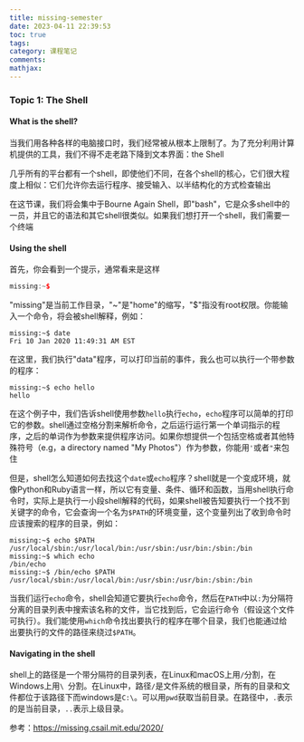 ```yaml
---
title: missing-semester
date: 2023-04-11 22:39:53
toc: true
tags:
category: 课程笔记
comments:
mathjax: 
---
```

### Topic 1: The Shell
#### What is the shell?
当我们用各种各样的电脑接口时，我们经常被从根本上限制了。为了充分利用计算机提供的工具，我们不得不走老路下降到文本界面：the Shell

几乎所有的平台都有一个shell，即使他们不同，在各个shell的核心，它们很大程度上相似：它们允许你去运行程序、接受输入、以半结构化的方式检查输出

在这节课，我们将会集中于Bourne Again Shell，即"bash"，它是众多shell中的一员，并且它的语法和其它shell很类似。如果我们想打开一个shell，我们需要一个终端

#### Using the shell
首先，你会看到一个提示，通常看来是这样
```c++
missing:~$
```
"missing"是当前工作目录，"~"是"home"的缩写，"$"指没有root权限。你能输入一个命令，将会被shell解释，例如：
```shell
missing:~$ date
Fri 10 Jan 2020 11:49:31 AM EST
```
在这里，我们执行"data"程序，可以打印当前的事件，我么也可以执行一个带参数的程序：
```shell
missing:~$ echo hello
hello
```
在这个例子中，我们告诉shell使用参数`hello`执行`echo`，`echo`程序可以简单的打印它的参数。shell通过空格分割来解析命令，之后运行运行第一个单词指示的程序，之后的单词作为参数来提供程序访问。如果你想提供一个包括空格或者其他特殊符号（e.g，a directory named "My Photos"）作为参数，你能用`'`或者`"`来包住

但是，shell怎么知道如何去找这个`date`或`echo`程序？shell就是一个变成环境，就像Python和Ruby语言一样，所以它有变量、条件、循环和函数，当用shell执行命令时，实际上是执行一小段shell解释的代码，如果shell被告知要执行一个找不到关键字的命令，它会查询一个名为`$PATH`的环境变量，这个变量列出了收到命令时应该搜索的程序的目录，例如：
```shell
missing:~$ echo $PATH
/usr/local/sbin:/usr/local/bin:/usr/sbin:/usr/bin:/sbin:/bin
missing:~$ which echo
/bin/echo
missing:~$ /bin/echo $PATH
/usr/local/sbin:/usr/local/bin:/usr/sbin:/usr/bin:/sbin:/bin
```
当我们运行`echo`命令，shell会知道它要执行`echo`命令，然后在`PATH`中以`:`为分隔符分离的目录列表中搜索该名称的文件，当它找到后，它会运行命令（假设这个文件可执行）。我们能使用`which`命令找出要执行的程序在哪个目录，我们也能通过给出要执行的文件的路径来绕过`$PATH`。
#### Navigating in the shell
shell上的路径是一个带分隔符的目录列表，在Linux和macOS上用`/`分割，在Windows上用`\ `分割。在Linux中，路径`/`是文件系统的根目录，所有的目录和文件都位于该路径下而windows是`C:\`。可以用`pwd`获取当前目录。在路径中，`.`表示的是当前目录，`..`表示上级目录。



参考：<https://missing.csail.mit.edu/2020/>